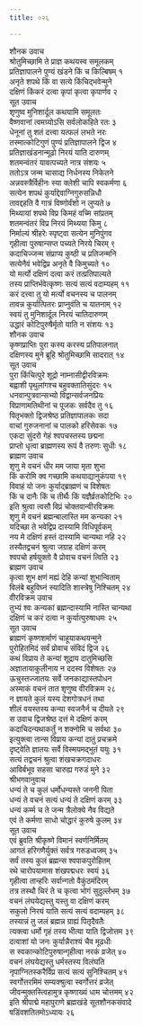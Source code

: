 ```yaml
---
title: ०२६

---
```

शौनक उवाच  
श्रोतुमिच्छामि ते प्राज्ञ कथयस्व समूलकम्  
प्रतिज्ञापालने पुण्यं खंडने किं च किल्बिषम् १  
अनृते शपथे किं वा सत्ये किंचिद्भवेन्मुने  
दक्षिणं किंकरं दत्वा कृपां कृत्वा कृपार्णव २  
सूत उवाच  
शृणुष्व मुनिशार्दूल कथयामि समूलतः  
वैष्णवानां त्वमग्र्योऽसि सर्वलोकहिते रतः ३  
धेनूनां तु शतं दत्त्वा यत्फलं लभते नरः  
तस्मात्कोटिगुणं पुण्यं प्रतिज्ञापालने द्विज ४  
प्रतिज्ञाखंडनान्मूढो निरयं याति दारुणम्  
शतमन्वंतरं यावत्पच्यते नात्र संशयः ५  
ततोऽत्र जन्म चासाद्य निर्धनस्य निकेतने  
अन्नवस्त्रैर्विहीनः स्या क्लेशी चापि स्वकर्मणा ६  
सत्येन शपथं कुर्याद्देवाग्निगुरुसन्निधौ  
तावद्दहति वै गात्रं विष्णोर्वंशो न लुप्यते ७  
मिथ्यायां शपथे विप्र किमहं वच्मि सांप्रतम्  
शतमन्वंतरं विप्र निरयं मिथ्यया किमु ८  
निर्माल्यं श्रीहरेः स्पृष्ट्वा सत्येन मुनिपुंगव  
गृहीत्वा पुरुषान्सप्त पच्यते निरये चिरम् ९  
कदाचिज्जन्म संप्राप्य कुष्ठी च प्रतिजन्मनि  
सत्येनैवं भवेद्विप्र अनृते वै किमुच्यते १०  
यो मर्त्यो दक्षिणं दत्वा करं तत्प्रतिपाल्यते  
तस्य प्राप्तिर्भवेत्कृष्णः सत्यं सत्यं वदाम्यहम् ११  
करं दत्त्वा तु यो मर्त्यो वचनस्य च पालनम्  
तावन्न कुर्यात्पितरः प्राप्नुवंति च यातनाम् १२  
स्वयं तु मुनिशार्दूल निरयं चातिदारुणम्  
उद्धारं कोटिपुरुषैर्मृतो याति न संशयः १३  
शौनक उवाच  
कृष्णप्राप्तिः पुरा कस्य करस्य प्रतिपालनात्  
दक्षिणस्य मुने ब्रूहि श्रोतुमिच्छामि सादरात् १४  
सूत उवाच  
पुरा किंचित्पुरे शूद्रो नाम्नासीद्वीरविक्रमः  
बह्वाशी पृथुलांगश्च बहुवक्तातिसुंदरः १५  
धनवान्पुत्रवान्सभ्यो विद्वान्सर्वजनप्रियः  
विप्राणामतिथीनां च पूजकः सर्वदैव तु १६  
पितृभक्तो द्विजश्रेष्ठ प्रतिज्ञापालकः सदा  
वाचां गुरुजनानां च पालको हरिसेवकः १७  
एकदा सुंदरो गेहं श्वपचस्तस्य छद्मना  
प्राप्तो धृत्वा ब्राह्मणस्य रूपं वै तरुणः सुधीः १८  
ब्राह्मण उवाच  
शृणु मे वचनं धीर मम जाया मृता शुभा  
किं करोमि क्व गच्छामि कथयाद्यानुकंपया १९  
विवाहं यो जनः कुर्याद्ब्राह्मणं च विशेषतः  
किं च दानैः किं च तीर्थैः किं यज्ञैर्व्रतकोटिभिः २०  
इति श्रुत्वा त्वसौ विप्रं चोक्तवान्वीरविक्रमः  
शृणु मे वचनं ब्रह्मन्बालास्ति मम कन्यका २१  
यदिच्छा ते भवेद्विप्र दास्यामि विधिपूर्वकम्  
नय मे दक्षिणं हस्तं दास्यामि चान्यथा नहि २२  
तस्यैतद्वचनं श्रुत्वा जग्राह दक्षिणं करम्  
श्वपचो हर्षयुक्तो वै प्रोवाच वचनं त्विति २३  
ब्राह्मण उवाच  
कृत्वा शुभ क्षणं मह्यं देहि कन्यां शुभान्विताम्  
विलंबे बहुविघ्नं स्यादिति शास्त्रेषु निश्चितम् २४  
वीरविक्रम उवाच  
तुभ्यं श्वः कन्यकां ब्रह्मन्दास्यामि नास्ति चान्यथा  
दक्षिणं च करं दत्वा न कुर्यात्पुरुषाधमः २५  
सूत उवाच  
ब्राह्मणं कृष्णशर्माणं चाहूयाकथयन्मुने  
पुरोहितमिदं सर्वं प्रोवाच संविदं द्विज २६  
कथं विप्राय ते कन्यां शूद्राय दातुमिच्छसि  
अज्ञातायाकुलीनाय न ददस्व विशेषतः २७  
ऊचुस्तज्जातयः सर्वे जनकाद्यास्तपोधन  
अस्माकं वचनं तात शृणुष्व वीरविक्रम २८  
न ज्ञायते कुलं यस्य देशगोत्रधनं तथा  
शीलं वयस्तस्य कन्या स्वजनैर्न च दीयते २९  
स उवाच द्विजश्रेष्ठ दत्तं मे दक्षिणं करम्  
कदाचिदन्यथाकर्तुं न शक्नोमि च सर्वथा ३०  
इत्युक्त्वा तान्स विप्राय कन्यां दातुं प्रचक्रमे  
दृष्ट्वेति ज्ञातयः सर्वे विस्मयमद्भुतं ययुः ३१  
सत्यं तद्वचनं श्रुत्वा शंखचक्रगदाधरः  
आविर्बभूव सहसा चारुह्य गरुडं मुने ३२  
श्रीभगवानुवाच  
धन्यं ते च कुलं धर्मोधन्यस्ते जननी पिता  
धन्यं ते वचनं सत्यं धन्यं ते दक्षिणं करम् ३३  
धन्यं कर्म्म च ते जन्म त्रैलोक्ये नैव विद्यते  
एवं ते कर्मणा साधो चोद्धारं कुरुषे कुलम् ३४  
सूत उवाच  
एवं ब्रुवति श्रीकृष्णे विमानं स्वर्णनिर्मितम्  
आगतं हरिगणैर्युक्तं सर्वत्र गरुडध्वजम् ३५  
सर्वं तस्य कुलं ब्रह्मन्स श्वपाकपुरोहितम्  
रथे चारोपयामास शंखपद्मधरः स्वयं ३६  
गृहीत्वा तान्हरिः सर्वान्गतो वैकुंठमंदिरम्  
तत्र तस्थौ चिरं ते च कृत्वा भोगं सुदुर्ल्लभम् ३७  
वचनं लंघयेद्यस्तु यस्तु वा दक्षिणं करम्  
सकुलो निरयं याति सत्यं सत्यं वदाम्यहम् ३८  
तस्यान्नं तु जलं ब्रह्मन्न ग्राह्यं पितृदैवतैः  
त्यक्त्वा धर्मो गृहं तस्य भीत्या याति द्विजोत्तम ३९  
दत्वाशां यो जनः कुर्यान्नैराश्यं चैव मूढधीः  
स स्वकान्कोटिपुरुषान्गृहीत्वा नरकं व्रजेत् ४०  
वचनं लंघयेद्यस्तु धर्मस्तस्य विलंघति  
नृपाग्नितस्करैर्विप्र सत्यं सत्यं सुनिश्चितम् ४१  
स्वर्गोत्तरमिमं सम्यक्श्रुत्वा स्वर्गोत्तरं व्रजेत्  
जीवन्मुक्तस्त्विहामुत्र कृष्णाख्यं धाम चोत्तमम् ४२  
इति श्रीपाद्मे महापुराणे ब्रह्मखंडे सूतशौनकसंवादे  
षडिंवशतितमोऽध्यायः २६  
 